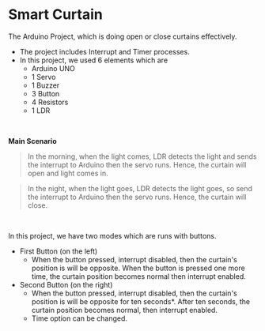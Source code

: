 # **Smart Curtain**

The Arduino Project, which is doing open or close curtains effectively. 
* The project includes Interrupt and Timer processes.
* In this project, we used 6 elements which are
  * Arduino UNO
  * 1 Servo
  * 1 Buzzer
  * 3 Button
  * 4 Resistors
  * 1 LDR

 <br>
  
 **Main Scenario**
  
>In the morning, when the light comes, LDR detects the light and sends the interrupt to Arduino then the servo runs. Hence, the curtain will open and light comes in. 

>In the night, when the light goes, LDR detects the light goes, so send the interrupt to Arduino then the servo runs. Hence, the curtain will close.

<br>

In this project, we have two modes which are runs with buttons.
*  First Button (on the left)
   *  When the button pressed, interrupt disabled, then the curtain's position is will be opposite. When the button is pressed one more time, the curtain position becomes normal then interrupt enabled.
* Second Button (on the right)
  * When the button pressed, interrupt disabled, then the curtain's position is will be opposite for ten seconds*. After ten seconds, the curtain position becomes normal, then interrupt enabled.
  * Time option can be changed.